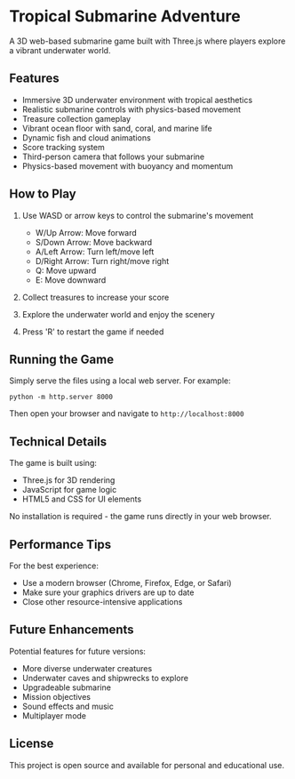 # Tropical Submarine Adventure

A 3D web-based submarine game built with Three.js where players explore a vibrant underwater world.

## Features

- Immersive 3D underwater environment with tropical aesthetics
- Realistic submarine controls with physics-based movement
- Treasure collection gameplay
- Vibrant ocean floor with sand, coral, and marine life
- Dynamic fish and cloud animations
- Score tracking system
- Third-person camera that follows your submarine
- Physics-based movement with buoyancy and momentum

## How to Play

1. Use WASD or arrow keys to control the submarine's movement
   - W/Up Arrow: Move forward
   - S/Down Arrow: Move backward
   - A/Left Arrow: Turn left/move left
   - D/Right Arrow: Turn right/move right
   - Q: Move upward
   - E: Move downward

2. Collect treasures to increase your score
3. Explore the underwater world and enjoy the scenery
4. Press 'R' to restart the game if needed

## Running the Game

Simply serve the files using a local web server. For example:

```
python -m http.server 8000
```

Then open your browser and navigate to `http://localhost:8000`

## Technical Details

The game is built using:
- Three.js for 3D rendering
- JavaScript for game logic
- HTML5 and CSS for UI elements

No installation is required - the game runs directly in your web browser.

## Performance Tips

For the best experience:
- Use a modern browser (Chrome, Firefox, Edge, or Safari)
- Make sure your graphics drivers are up to date
- Close other resource-intensive applications

## Future Enhancements

Potential features for future versions:
- More diverse underwater creatures
- Underwater caves and shipwrecks to explore
- Upgradeable submarine
- Mission objectives
- Sound effects and music
- Multiplayer mode

## License

This project is open source and available for personal and educational use. 